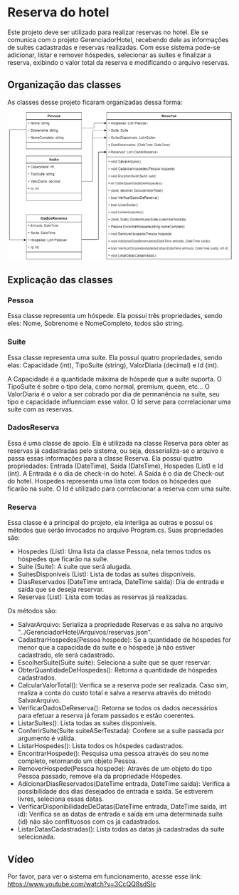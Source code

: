 # Reserva do hotel
Este projeto deve ser utilizado para realizar reservas no hotel. Ele se comunica com o projeto GerenciadorHotel, recebendo dele as informações de suítes cadastradas e reservas realizadas. 
Com esse sistema pode-se adicionar, listar e remover hóspedes, selecionar as suítes e finalizar a reserva, exibindo o valor total da reserva e modificando o arquivo reservas.

## Organização das classes
As classes desse projeto ficaram organizadas dessa forma:

![Diagrama de classe reserva hotel](diagrama_classe_reserva_hotel.png)

## Explicação das classes

### Pessoa
Essa classe representa um hóspede. Ela possuí três propriedades, sendo eles: Nome, Sobrenome e NomeCompleto, todos são string.

### Suite
Essa classe representa uma suíte. Ela possuí quatro propriedades, sendo elas: Capacidade (int), TipoSuite (string), ValorDiaria (decimal) e Id (int).

A Capacidade é a quantidade máxima de hóspede que a suíte suporta.
O TipoSuite é sobre o tipo dela, como normal, premium, queen, etc...
O ValorDiaria é o valor a ser cobrado por dia de permanência na suíte, seu tipo e capacidade influenciam esse valor.
O Id serve para correlacionar uma suíte com as reservas.

### DadosReserva
Essa é uma classe de apoio. Ela é utilizada na classe Reserva para obter as reservas já cadastradas pelo sistema, ou seja, desserializa-se o arquivo e passa essas informações para a classe Reserva.
Ela possuí quatro propriedades: Entrada (DateTime), Saida (DateTime), Hospedes (List<Pessoa>) e Id (int).
A Entrada é o dia de check-in do hotel.
A Saída é o dia de Check-out do hotel.
Hospedes representa uma lista com todos os hóspedes que ficarão na suíte.
O Id é utilizado para correlacionar a reserva com uma suíte.

### Reserva
Essa classe é a principal do projeto, ela interliga as outras e possuí os métodos que serão invocados no arquivo Program.cs.
Suas propriedades são: 
 - Hospedes (List<Pessoa>): Uma lista da classe Pessoa, nela temos todos os hóspedes que ficarão na suíte.
 - Suite (Suite): A suíte que será alugada.
 - SuitesDisponiveis (List<Suite>): Lista de todas as suítes disponíveis.
 - DiasReservados (DateTime entrada, DateTime saida): Dia de entrada e saída que se deseja reservar.
 - Reservas (List<DadosReserva>): Lista com todas as reservas já realizadas.

Os métodos são:
 - SalvarArquivo: Serializa a propriedade Reservas e as salva no arquivo "../GerenciadorHotel/Arquivos/reservas.json".
 - CadastrarHospedes(Pessoa hospede):  Se a quantidade de hóspedes for menor que a capacidade da suíte e o hóspede já não estiver cadastrado, ele será cadastrado.
 - EscolherSuite(Suite suite): Seleciona a suíte que se quer reservar.
 - ObterQuantidadeDeHospedes(): Retorna a quantidade de hóspedes cadastrados.
 - CalcularValorTotal(): Verifica se a reserva pode ser realizada. Caso sim, realiza a conta do custo total e salva a reserva através do método SalvarArquivo.
 - VerificarDadosDeReserva(): Retorna se todos os dados necessários para efetuar a reserva já foram passados e estão coerentes.
 - ListarSuites(): Lista todas as suítes disponíveis.
 - ConferirSuite(Suite suiteASerTestada): Confere se a suíte passada por argumento é válida.
 - ListarHospedes(): Lista todos os hóspedes cadastrados.
 - EncontrarHospede(): Pesquisa uma pessoa através do seu nome completo, retornando um objeto Pessoa.
 - RemoverHospede(Pessoa hospede): Através de um objeto do tipo Pessoa passado, remove ela da propriedade Hóspedes.
 - AdicionarDiasReservados(DateTime entrada, DateTime saida): Verifica a possibilidade dos dias desejados de entrada e saída. Se estiverem livres, seleciona essas datas.
 - VerificarDisponibilidadeDeDatas(DateTime entrada, DateTime saida, int id): Verifica se as datas de entrada e saída em uma determinada suíte (id) não são conflituosos com os já cadastrados.
 - ListarDatasCadastradas(): Lista todas as datas já cadastradas da suíte selecionada.

## Vídeo
Por favor, para ver o sistema em funcionamento, acesse esse link: https://www.youtube.com/watch?v=3CcQQ8sdSIc
